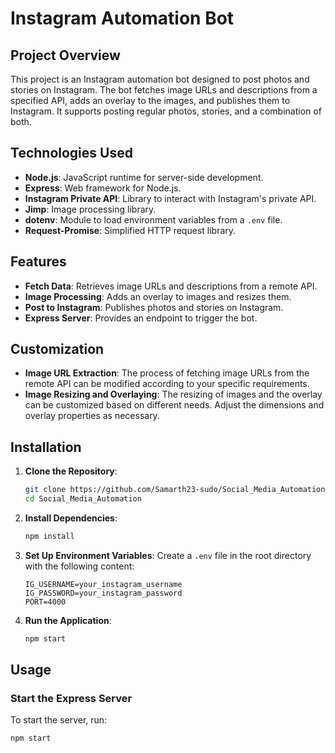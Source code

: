 # Instagram Automation Bot

## Project Overview

This project is an Instagram automation bot designed to post photos and stories on Instagram. The bot fetches image URLs and descriptions from a specified API, adds an overlay to the images, and publishes them to Instagram. It supports posting regular photos, stories, and a combination of both.

## Technologies Used

- **Node.js**: JavaScript runtime for server-side development.
- **Express**: Web framework for Node.js.
- **Instagram Private API**: Library to interact with Instagram's private API.
- **Jimp**: Image processing library.
- **dotenv**: Module to load environment variables from a `.env` file.
- **Request-Promise**: Simplified HTTP request library.

## Features

- **Fetch Data**: Retrieves image URLs and descriptions from a remote API.
- **Image Processing**: Adds an overlay to images and resizes them.
- **Post to Instagram**: Publishes photos and stories on Instagram.
- **Express Server**: Provides an endpoint to trigger the bot.

## Customization

- **Image URL Extraction**: The process of fetching image URLs from the remote API can be modified according to your specific requirements.
- **Image Resizing and Overlaying**: The resizing of images and the overlay can be customized based on different needs. Adjust the dimensions and overlay properties as necessary.

## Installation

1. **Clone the Repository**:
    ```sh
    git clone https://github.com/Samarth23-sudo/Social_Media_Automation
    cd Social_Media_Automation
    ```

2. **Install Dependencies**:
    ```sh
    npm install
    ```

3. **Set Up Environment Variables**:
    Create a `.env` file in the root directory with the following content:
    ```
    IG_USERNAME=your_instagram_username
    IG_PASSWORD=your_instagram_password
    PORT=4000
    ```

4. **Run the Application**:
    ```sh
    npm start
    ```

## Usage

### Start the Express Server

To start the server, run:

```sh
npm start
